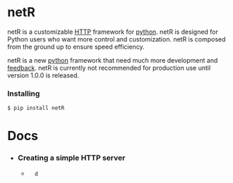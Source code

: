 # netR

netR is a customizable [HTTP](https://developer.mozilla.org/en-US/docs/Web/HTTP) framework for [python](https://www.python.org/). netR is designed for Python users who want more control and customization. netR is composed from the ground up to ensure speed efficiency. 

netR is a new [python](https://www.python.org/) framework that need much more development and [feedback](https://github.com/Net-Dash/netR/issues). netR is currently not recommended for production use until version 1.0.0 is released.

### Installing

```shell
$ pip install netR
```

# Docs

- ### Creating a simple HTTP server
    - ```
        d
        ```
